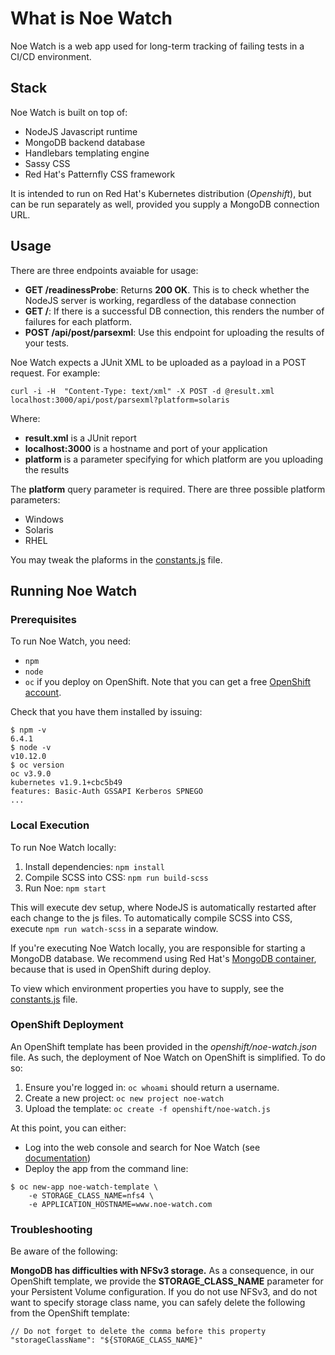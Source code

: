 # What is Noe Watch

Noe Watch is a web app used for long-term tracking of failing tests in a CI/CD environment.

## Stack

Noe Watch is built on top of:

* NodeJS Javascript runtime
* MongoDB backend database
* Handlebars templating engine
* Sassy CSS
* Red Hat's Patternfly CSS framework

It is intended to run on Red Hat's Kubernetes distribution (_Openshift_), but can be run
separately as well, provided you supply a MongoDB connection URL.

## Usage

There are three endpoints avaiable for usage:

* __GET /readinessProbe__: Returns __200 OK__. This is to check whether the NodeJS server is working, regardless of the database connection
* __GET /__: If there is a successful DB connection, this renders the number of failures for each platform.
* __POST /api/post/parsexml__: Use this endpoint for uploading the results of your tests.

Noe Watch expects a JUnit XML to be uploaded as a payload in a POST request. For example:

```
curl -i -H  "Content-Type: text/xml" -X POST -d @result.xml localhost:3000/api/post/parsexml?platform=solaris
```

Where:

*  __result.xml__ is a JUnit report
* __localhost:3000__ is a hostname and port of your application
* __platform__ is a parameter specifying for which platform are you uploading the results

The __platform__ query parameter is required. There are three possible platform parameters:

* Windows
* Solaris
* RHEL

You may tweak the plaforms in the [constants.js](lib/constants.js) file.

## Running Noe Watch

### Prerequisites

To run Noe Watch, you need:

* `npm`
* `node`
* `oc` if you deploy on OpenShift. Note that you can get a free [OpenShift account](https://openshift.io/).

Check that you have them installed by issuing:

```
$ npm -v
6.4.1
$ node -v
v10.12.0
$ oc version
oc v3.9.0
kubernetes v1.9.1+cbc5b49
features: Basic-Auth GSSAPI Kerberos SPNEGO
...
```

### Local Execution

To run Noe Watch locally:

1. Install dependencies: `npm install`
1. Compile SCSS into CSS: `npm run build-scss`
1. Run Noe: `npm start`

This will execute dev setup, where NodeJS is automatically restarted after each change to the
js files. To automatically compile SCSS into CSS, execute `npm run watch-scss` in a separate window.

If you're executing Noe Watch locally, you are responsible for starting a MongoDB database. We 
recommend using Red Hat's [MongoDB container](https://github.com/sclorg/mongodb-container),
because that is used in OpenShift during deploy.

To view which environment properties you have to supply, see the [constants.js](lib/constants.js) file.

### OpenShift Deployment

An OpenShift template has been provided in the _openshift/noe-watch.json_ file. As such, the 
deployment of Noe Watch on OpenShift is simplified. To do so:

1. Ensure you're logged in: `oc whoami` should return a username.
1. Create a new project: `oc new project noe-watch` 
1. Upload the template: `oc create -f openshift/noe-watch.js`

At this point, you can either: 

* Log into the web console and search for Noe Watch (see [documentation](https://docs.openshift.com/container-platform/3.11/dev_guide/application_lifecycle/new_app.html#using-the-web-console-na))
* Deploy the app from the command line:

```
$ oc new-app noe-watch-template \
    -e STORAGE_CLASS_NAME=nfs4 \
    -e APPLICATION_HOSTNAME=www.noe-watch.com
```

### Troubleshooting

Be aware of the following:

**MongoDB has difficulties with NFSv3 storage.** As a consequence, in our OpenShift template, we provide
the __STORAGE_CLASS_NAME__ parameter for your Persistent Volume configuration. If you do not use NFSv3,
and do not want to specify storage class name, you can safely delete the following from the OpenShift
template:

```
// Do not forget to delete the comma before this property
"storageClassName": "${STORAGE_CLASS_NAME}"
```
